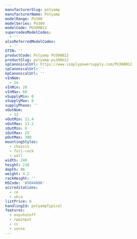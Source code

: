 ```yaml
---
manufacturerSlug: polyamp
manufacturerName: Polyamp
modelRange: PU300
modelSeries: PU300
modelCode: PU300B12
supercedesModelCodes:
  - ''
alsoReferredModelCodes:
  - ''
GTIN: ''
productCode: Polyamp PU300B12
productSlug: polyamp-pu300b12
spCanonicalUrl: https://www.simplypowersupply.com/PU300B12
cpCanonicalUrl: ''
kpCanonicalUrl: ''
vInNom:
  - 24
vInMin: 20
vInMax: 60
vSupplyMin: 0
vSupplyMax: 0
supplyPhase: ''
vOutNom:
  - 12
vOutMin: 11.4
vOutMax: 13.2
iOutMin: 0
iOutMax: 25
pOutMax: 300
mountingStyles:
  - chassis
  - full-rack
  - wall
width: 248
height: 210
depth: 86
weight: 4.2
rackHeight: ''
HSCode: '85044090'
accreditations:
  - ce
  - ukca
listPrice: 0
handlingId: polyampTypical
features:
  - ovpshutoff
  - rppinput
  - cs
  - sense
---
```

